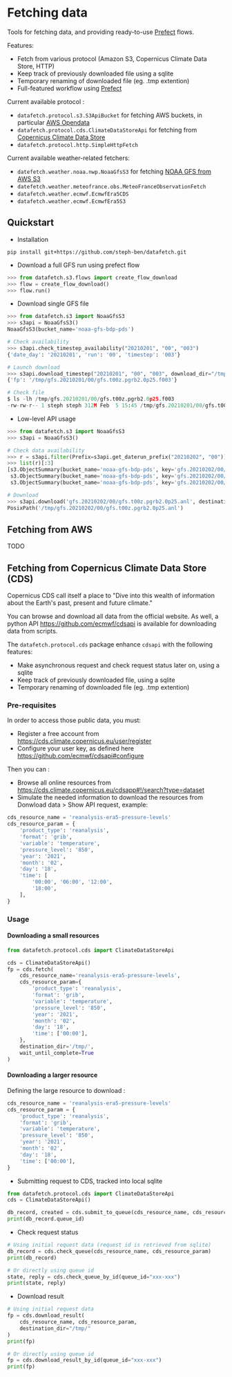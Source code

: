 # Fetching data

Tools for fetching data, and providing ready-to-use [Prefect](https://prefect.io) flows.

Features:
- Fetch from various protocol (Amazon S3, Copernicus Climate Data Store, HTTP)
- Keep track of previously downloaded file using a sqlite
- Temporary renaming of downloaded file (eg. .tmp extention)
- Full-featured workflow using [Prefect](https://prefect.io)

Current available protocol :
- `datafetch.protocol.s3.S3ApiBucket` for fetching AWS buckets, in particular [AWS Opendata](https://registry.opendata.aws)
- `datafetch.protocol.cds.ClimateDataStoreApi` for fetching from [Copernicus Climate Data Store](https://cds.climate.copernicus.eu)
- `datafetch.protocol.http.SimpleHttpFetch` 

Current available weather-related fetchers:
- `datefetch.weather.noaa.nwp.NoaaGfsS3` for fetching  [NOAA GFS from AWS S3](https://registry.opendata.aws/noaa-gfs-bdp-pds/)
- `datefetch.weather.meteofrance.obs.MeteoFranceObservationFetch`
- `datafetch.weather.ecmwf.EcmwfEra5CDS`
- `datafetch.weather.ecmwf.EcmwfEra5S3`

## Quickstart

* Installation
```
pip install git+https://github.com/steph-ben/datafetch.git
```

* Download a full GFS run using prefect flow

```python
>>> from datafetch.s3.flows import create_flow_download
>>> flow = create_flow_download()
>>> flow.run()
```

* Download single GFS file

```python
>>> from datafetch.s3 import NoaaGfsS3
>>> s3api = NoaaGfsS3()
NoaaGfsS3(bucket_name='noaa-gfs-bdp-pds')

# Check availability
>>> s3api.check_timestep_availability("20210201", "00", "003")
{'date_day': '20210201', 'run': '00', 'timestep': '003'}

# Launch download
>>> s3api.download_timestep("20210201", "00", "003", download_dir="/tmp/")
{'fp': '/tmp/gfs.20210201/00/gfs.t00z.pgrb2.0p25.f003'}

# Check file
$ ls -lh /tmp/gfs.20210201/00/gfs.t00z.pgrb2.0p25.f003
-rw-rw-r-- 1 steph steph 312M Feb  5 15:45 /tmp/gfs.20210201/00/gfs.t00z.pgrb2.0p25.f003
```

* Low-level API usage

```python
>>> from datafetch.s3 import NoaaGfsS3
>>> s3api = NoaaGfsS3()

# Check data availability
>>> r = s3api.filter(Prefix=s3api.get_daterun_prefix("20210202", "00"))
>>> list(r)[:3]
[s3.ObjectSummary(bucket_name='noaa-gfs-bdp-pds', key='gfs.20210202/00/gfs.t00z.pgrb2.0p25.anl'), 
 s3.ObjectSummary(bucket_name='noaa-gfs-bdp-pds', key='gfs.20210202/00/gfs.t00z.pgrb2.0p25.anl.idx'), 
 s3.ObjectSummary(bucket_name='noaa-gfs-bdp-pds', key='gfs.20210202/00/gfs.t00z.pgrb2.0p25.f000')]

# Download
>>> s3api.download('gfs.20210202/00/gfs.t00z.pgrb2.0p25.anl', destination_dir="/tmp/")
PosixPath('/tmp/gfs.20210202/00/gfs.t00z.pgrb2.0p25.anl')
```

## Fetching from AWS

TODO

## Fetching from Copernicus Climate Data Store (CDS)

Copernicus CDS call itself a place to "Dive into this wealth of information about the Earth's past, present and future climate."

You can browse and download all data from the official website. As well, a python API https://github.com/ecmwf/cdsapi is available
for downloading data from scripts.

The `datafetch.protocol.cds` package enhance `cdsapi` with the following features:
- Make asynchronous request and check request status later on, using a sqlite
- Keep track of previously downloaded file, using a sqlite
- Temporary renaming of downloaded file (eg. .tmp extention)

### Pre-requisites

In order to access those public data, you must:
- Register a free account from https://cds.climate.copernicus.eu/user/register
- Configure your user key, as defined here https://github.com/ecmwf/cdsapi#configure

Then you can :
- Browse all online resources from https://cds.climate.copernicus.eu/cdsapp#!/search?type=dataset
- Simulate the needed information to download the resources from Donwload data > Show API request, example:

```python
cds_resource_name = 'reanalysis-era5-pressure-levels'
cds_resource_param = {
    'product_type': 'reanalysis',
    'format': 'grib',
    'variable': 'temperature',
    'pressure_level': '850',
    'year': '2021',
    'month': '02',
    'day': '18',
    'time': [
        '00:00', '06:00', '12:00',
        '18:00',
    ],
}
```

### Usage

#### Downloading a small resources

```python
from datafetch.protocol.cds import ClimateDataStoreApi

cds = ClimateDataStoreApi()
fp = cds.fetch(
    cds_resource_name='reanalysis-era5-pressure-levels',
    cds_resource_param={
        'product_type': 'reanalysis',
        'format': 'grib',
        'variable': 'temperature',
        'pressure_level': '850',
        'year': '2021',
        'month': '02',
        'day': '18',
        'time': ['00:00'],
    },
    destination_dir='/tmp/',
    wait_until_complete=True
)
```

#### Downloading a larger resource

Defining the large resource to download :

```python
cds_resource_name = 'reanalysis-era5-pressure-levels'
cds_resource_param = {
    'product_type': 'reanalysis',
    'format': 'grib',
    'variable': 'temperature',
    'pressure_level': '850',
    'year': '2021',
    'month': '02',
    'day': '18',
    'time': ['00:00'],
}
```


* Submitting request to CDS, tracked into local sqlite

```python
from datafetch.protocol.cds import ClimateDataStoreApi
cds = ClimateDataStoreApi()

db_record, created = cds.submit_to_queue(cds_resource_name, cds_resource_param)
print(db_record.queue_id)
```


* Check request status

```python
# Using initial request data (request id is retrieved from sqlite)
db_record = cds.check_queue(cds_resource_name, cds_resource_param)
print(db_record)

# Or directly using queue id
state, reply = cds.check_queue_by_id(queue_id="xxx-xxx")
print(state, reply)
```


* Download result
```python
# Using initial request data
fp = cds.download_result(
    cds_resource_name, cds_resource_param,
    destination_dir="/tmp/"
)
print(fp)

# Or directly using queue id
fp = cds.download_result_by_id(queue_id="xxx-xxx")
print(fp)
```

